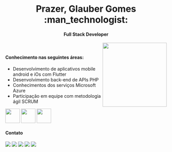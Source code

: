 <h1 align="center">Prazer, Glauber Gomes :man_technologist:</h1>
<h4 align="center">Full Stack Developer</h4>

<img align="right" height="200" src="https://user-images.githubusercontent.com/33843748/91648666-89dd2700-ea40-11ea-875e-d9cd1b92c721.gif" />

<br/>

<h4>Conhecimento nas seguintes áreas:</h4>

- Desenvolvimento de aplicativos mobile android e iOs com Flutter
- Desenvolvimento back-end de APIs PHP
- Conhecimentos dos serviços Microsoft Azure
- Participação em equipe com metodologia ágil SCRUM

<code><a href="https://flutter.dev/"><img height="45" src="https://www.vectorlogo.zone/logos/flutterio/flutterio-ar21.svg"></a></code>
<code><a href="https://www.php.net"><img height="45" src="https://www.vectorlogo.zone/logos/php/php-vertical.svg"></a></code>
<code><a href="https://azure.microsoft.com/pt-br/"><img height="45" src="https://www.vectorlogo.zone/logos/microsoft_azure/microsoft_azure-ar21.svg"></a></code>

<h4>Contato</h4>

<p align="left">
  <a href="#" alt="Gmail">
  <img src="https://img.shields.io/badge/-Gmail-FF0000?style=flat-square&labelColor=FF0000&logo=gmail&logoColor=white&link=sglauber26@gmail.com" /></a>

  <a href="#" alt="Linkedin">
  <img src="https://img.shields.io/badge/-Linkedin-0e76a8?style=flat-square&logo=Linkedin&logoColor=white&link=https://www.linkedin.com/in/glauber-gomes26/" /></a>

  <a href="#" alt="WhatsApp">
  <img src="https://img.shields.io/badge/-WhatsApp-25d366?style=flat-square&labelColor=25d366&logo=whatsapp&logoColor=white&link=https://bit.ly/37R6KJJ"/></a>

  <a href="#" alt="Facebook">
  <img src="https://img.shields.io/badge/-Facebook-3b5998?style=flat-square&labelColor=3b5998&logo=facebook&logoColor=white&link=https://www.facebook.com/glauber.gomes.26/"/></a>

  <a href="#" alt="Instagram">
  <img src="https://img.shields.io/badge/-Instagram-DF0174?style=flat-square&labelColor=DF0174&logo=instagram&logoColor=white&link=https://www.instagram.com/glaubergomes__/"/></a>
</p>
